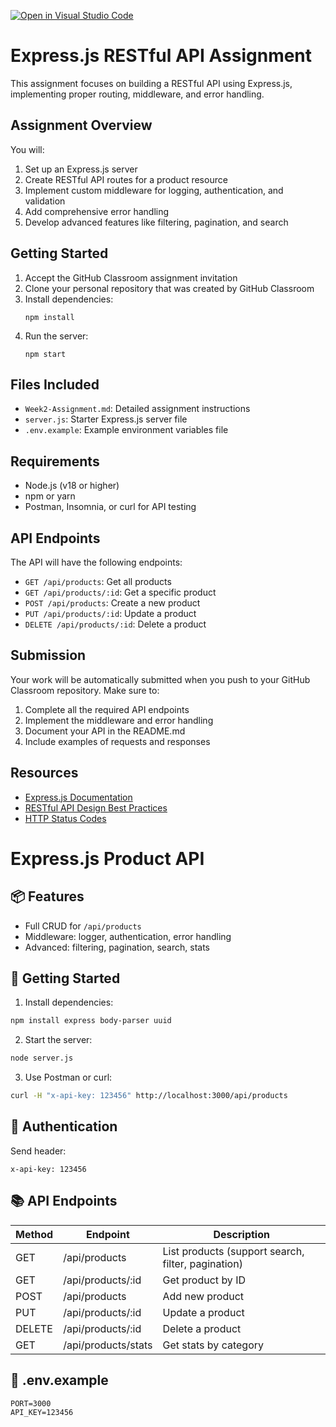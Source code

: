 [![Open in Visual Studio Code](https://classroom.github.com/assets/open-in-vscode-2e0aaae1b6195c2367325f4f02e2d04e9abb55f0b24a779b69b11b9e10269abc.svg)](https://classroom.github.com/online_ide?assignment_repo_id=19734745&assignment_repo_type=AssignmentRepo)
# Express.js RESTful API Assignment

This assignment focuses on building a RESTful API using Express.js, implementing proper routing, middleware, and error handling.

## Assignment Overview

You will:
1. Set up an Express.js server
2. Create RESTful API routes for a product resource
3. Implement custom middleware for logging, authentication, and validation
4. Add comprehensive error handling
5. Develop advanced features like filtering, pagination, and search

## Getting Started

1. Accept the GitHub Classroom assignment invitation
2. Clone your personal repository that was created by GitHub Classroom
3. Install dependencies:
   ```
   npm install
   ```
4. Run the server:
   ```
   npm start
   ```

## Files Included

- `Week2-Assignment.md`: Detailed assignment instructions
- `server.js`: Starter Express.js server file
- `.env.example`: Example environment variables file

## Requirements

- Node.js (v18 or higher)
- npm or yarn
- Postman, Insomnia, or curl for API testing

## API Endpoints

The API will have the following endpoints:

- `GET /api/products`: Get all products
- `GET /api/products/:id`: Get a specific product
- `POST /api/products`: Create a new product
- `PUT /api/products/:id`: Update a product
- `DELETE /api/products/:id`: Delete a product

## Submission

Your work will be automatically submitted when you push to your GitHub Classroom repository. Make sure to:

1. Complete all the required API endpoints
2. Implement the middleware and error handling
3. Document your API in the README.md
4. Include examples of requests and responses

## Resources

- [Express.js Documentation](https://expressjs.com/)
- [RESTful API Design Best Practices](https://restfulapi.net/)
- [HTTP Status Codes](https://developer.mozilla.org/en-US/docs/Web/HTTP/Status) 


# Express.js Product API

## 📦 Features
- Full CRUD for `/api/products`
- Middleware: logger, authentication, error handling
- Advanced: filtering, pagination, search, stats

## 🚀 Getting Started

1. Install dependencies:
```bash
npm install express body-parser uuid
```

2. Start the server:
```bash
node server.js
```

3. Use Postman or curl:
```bash
curl -H "x-api-key: 123456" http://localhost:3000/api/products
```

## 🔐 Authentication

Send header:
```
x-api-key: 123456
```

## 📚 API Endpoints

| Method | Endpoint | Description |
|--------|----------|-------------|
| GET | /api/products | List products (support search, filter, pagination) |
| GET | /api/products/:id | Get product by ID |
| POST | /api/products | Add new product |
| PUT | /api/products/:id | Update a product |
| DELETE | /api/products/:id | Delete a product |
| GET | /api/products/stats | Get stats by category |

## 📁 .env.example

```
PORT=3000
API_KEY=123456
```

